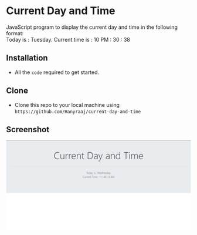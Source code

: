 # Current Day and Time
JavaScript program to display the current day and time in the following format: \
Today is : Tuesday. Current time is : 10 PM : 30 : 38
## Installation
- All the `code` required to get started.
## Clone
- Clone this repo to your local machine using `https://github.com/Hanyraaj/current-day-and-time`
## Screenshot
![](screenshot/index.png)
